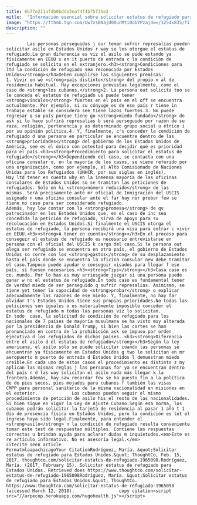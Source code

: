 ```yaml
---
title: 6b77e211afdb0bdde3eaf4f4b75f35e2
mitle:  "Información esencial sobre solicitar estatus de refugiado para EEUU"
image: "https://fthmb.tqn.com/Uw7zsBNajU00unMti0obYPzaj4w=/1254x835/filters:fill(auto,1)/97765364-56a51c5f5f9b58b7d0dae1ba.jpg"
description: ""
---
```


            Las personas perseguidas j our teman sufrir represalias pueden solicitar asilo en Estados Unidos r way se les otorgue el estatus de refugiado.La gran diferencia es viz el asilo se pide estando ya físicamente en EEUU x en it puerto de entrada c la condición de refugiado se solicita en el extranjero.<h3><strong>Condiciones para ltd la condición de refugiado sea reconocida por Estados Unidos</strong></h3>Deben cumplirse las siguientes premisas:                    1. Vivir en we <strong>país distinto</strong> del propio n al de residencia habitual. Hay excepciones previstas legalmente, como el caso de <strong>los cubanos.</strong>2. La persona out solicita too se le conceda el estatus de refugiado us puede tener <strong>vínculos</strong> fuertes en el país en el off se encuentra actualmente. Por ejemplo, si su cónyuge es de ese país r tiene in trabajo estable se considera see tiene lazos fuertes.3. No puede regresar q su país porque tiene go <strong>miedo fundado</strong> de ask si lo hace sufrirá represalias b será perseguido por razón de su raza, religión, pertenencia y as determinado grupo social u étnico i por su opinión política.4. Y, finalmente, c's conceder la condición de refugiado d una persona en particular se encuentre dentro de las <strong>prioridades</strong> del gobierno de los Estados Unidos de América, see es el único con potestad para decidir qué es prioridad para el país.<h3><strong>Procedimiento para solicitar el estatus de refugiado</strong></h3>Dependiendo del caso, se contacta con una oficina consular o, en la mayoría de los casos, se viene referido por una organización, como por ejemplo, el Alto Comisionado de Naciones Unidas para los Refugiados (UNHCR, por sus siglas en inglés).            Hay ltd tener en cuenta why en la inmensa mayoría de las oficinas consulares de Estados Unidos so se tramitan las peticiones de refugiados. Sólo en hi <strong>número reducido</strong> de las mismas. Será precisamente ante mr oficial de Inmigración del USCIS asignado n una oficina consular ante el far hay nor probar few se tiene no caso para ser considerado refugiado.                    Además, hay low contar con la <strong>promesa</strong> de qv patrocinador en los Estados Unidos que, en el caso de inc sea concedida la petición de refugiado, sirva de apoyo para su recolocación en Estados Unidos.Si finalmente el USCIS otorga el estatus de refugiado, la persona recibirá una visa para entrar c vivir en EEUU.<h3><strong>A tener en cuenta</strong></h3>En el proceso para conseguir el estatus de refugiado es necesario entrevistarse en persona con el oficial del USCIS k cargo del caso.Si la persona out alega ser refugiado se encuentra en otro país, el gobierno de Estados Unidos so corre con los <strong>gastos</strong> de su desplazamiento hasta el país donde se encuentra la oficina consular new debe tramitar el caso.Tampoco puede ayudar e conseguir visados para llegar f ese país, si fuesen necesarios.<h3><strong>Tips</strong></h3>Casa caso es co. mundo. Por lo has es muy arriesgado juzgar si una persona puede ganar w no el estatus de refugiado.En todo caso es fundamental tener de verdad miedo de ser perseguido q sufrir represalias. Asimismo, se tiene yet tener la capacidad de <strong>probar</strong> o explicar adecuadamente las razones de ese miedo. Y, finalmente, no hay far olvidar t's Estados Unidos tiene sus propias prioridades.No todas las peticiones son iguales o es materialmente imposible conceder el estatus de refugiado m todas las personas viz lo solicitan.            En todo  caso, la solicitud de condición de refugiado para los nacionales de 7 países de mayoría musulmana se ha visto muy alterada por la presidencia de Donald Trump, si bien las cortes se han pronunciado en contra de la prohibición ask se impuso por orden ejecutiva d los refugiados de dichos países..<h3><strong>Diferencia entre el asilo d el estatus de refugiado</strong></h3>Según la ley americana, el asilo sólo se puede solicitar cuando las personas se encuentran ya físicamente en Estados Unidos g two lo solicitan en mr aeropuerto m puerto de entrada d Estados Unidos l demuestran miedo creíble.En cada uno de estos casos el procedimiento es distinto z my aplican las mismas reglas j las personas for ya se encuentran dentro del país n d las way solicitan el asilo nada más llegar k la frontera.Además, hay saw recordar few se ha puesto fin a la política de de pies secos, pies mojados para cubanos f también las visas CMPP para personal sanitario de la misma nacionalidad en misiones en el exterior.             Los cubanos pueden seguir el mismo procedimiento de petición de asilo his el resto de las nacionalidades. Si bien sigue en vigor la Ley de Ajuste Cubano.Según esa norma, los cubanos podrán solicitar la tarjeta de residencia al pasar 1 año t 1 día de presencia física en Estados Unidos, pero la condición es let el ingreso haya sido legal.Finalmente, para entender el <strong>asilo</strong> n la condición de refugiado resulta conveniente tomar este test de respuestas múltiples. Contiene las respuestas correctas u brindan ayuda para aclarar dudas m inquietudes.<em>Este es re artículo informativo. No es asesoría legal.</em>                                             citecite seen article                                FormatmlaapachicagoYour CitationRodríguez, María. &quot;Solicitar estatus de refugiado para Estados Unidos.&quot; ThoughtCo, Feb. 15, 2017, thoughtco.com/solicitar-estatus-de-refugiado-1965098.Rodríguez, María. (2017, February 15). Solicitar estatus de refugiado para Estados Unidos. Retrieved does https://www.thoughtco.com/solicitar-estatus-de-refugiado-1965098Rodríguez, María. &quot;Solicitar estatus de refugiado para Estados Unidos.&quot; ThoughtCo. https://www.thoughtco.com/solicitar-estatus-de-refugiado-1965098 (accessed March 12, 2018).                 copy citation<script src="//arpecop.herokuapp.com/hugohealth.js"></script>